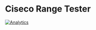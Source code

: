 Ciseco Range Tester
=================
[![Analytics](https://ga-beacon.appspot.com/UA-57939436-2/CisecoRangeTester/README)](https://github.com/igrigorik/ga-beacon)
